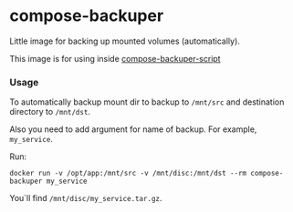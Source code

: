 # compose-backuper
Little image for backing up mounted volumes (automatically).

This image is for using inside [compose-backuper-script](https://github.com/approximatenumber/compose-backuper-script)

### Usage

To automatically backup mount dir to backup to `/mnt/src` and destination directory to `/mnt/dst`.

Also you need to add argument for name of backup. For example, `my_service`.

Run:

`docker run -v /opt/app:/mnt/src -v /mnt/disc:/mnt/dst --rm compose-backuper my_service`

You\`ll find `/mnt/disc/my_service.tar.gz`.
